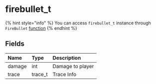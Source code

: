 # firebullet_t

{% hint style="info" %}
You can access `firebullet_t` instance through `FireBullet` [function](../classes/cheat.md)
{% endhint %}

## Fields

| Name | Type | Description |
| :--- | :--- | :--- |
| damage | int | Damage to player |
| trace | trace_t | Trace Info |

